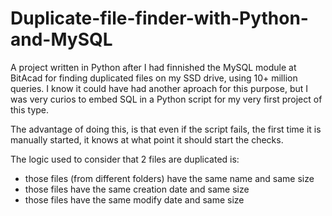 # Duplicate-file-finder-with-Python-and-MySQL
A project written in Python after I had finnished the MySQL module at BitAcad for finding duplicated files on my SSD drive,
using 10+ million queries. I know it could have had another aproach for this purpose, but I was very curios to embed SQL
in a Python script for my very first project of this type.

The advantage of doing this, is that even if the script fails, the first time it is manually started, it knows at what point it 
should start the checks.

The logic used to consider that 2 files are duplicated is:
- those files (from different folders) have the same name and same size
- those files have the same creation date and same size
- those files have the same modify date and same size

